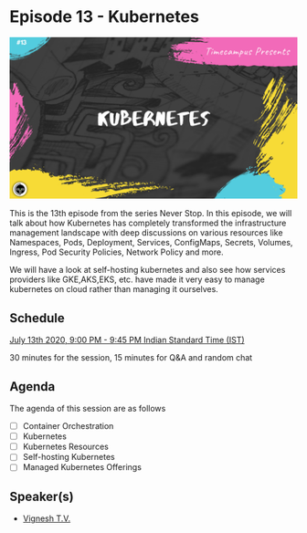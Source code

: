 # Episode 13 - Kubernetes

![](13-Kubernetes.png)

This is the 13th episode from the series Never Stop. In this episode, we will talk about how Kubernetes has completely transformed the infrastructure management landscape with deep discussions on various resources like Namespaces, Pods, Deployment, Services, ConfigMaps, Secrets, Volumes, Ingress, Pod Security Policies, Network Policy and more.

We will have a look at self-hosting kubernetes and also see how services providers like GKE,AKS,EKS, etc. have made it very easy to manage kubernetes on cloud rather than managing it ourselves.

## Schedule

[July 13th 2020, 9:00 PM - 9:45 PM Indian Standard Time (IST)]()

30 minutes for the session, 15 minutes for Q&A and random chat

## Agenda

The agenda of this session are as follows

- [ ] Container Orchestration
- [ ] Kubernetes
- [ ] Kubernetes Resources
- [ ] Self-hosting Kubernetes
- [ ] Managed Kubernetes Offerings

## Speaker(s)

- [Vignesh T.V.](http://tvvignesh.com/)
